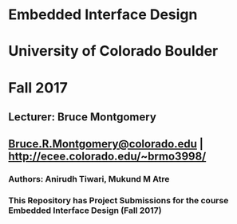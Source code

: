 # Embedded Interface Design
# University of Colorado Boulder
# Fall 2017

## Lecturer: Bruce Montgomery
## Bruce.R.Montgomery@colorado.edu | http://ecee.colorado.edu/~brmo3998/


### Authors: Anirudh Tiwari, Mukund M Atre
### This Repository has Project Submissions for the course Embedded Interface Design (Fall 2017)
